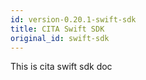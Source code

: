 ```yaml
---
id: version-0.20.1-swift-sdk
title: CITA Swift SDK
original_id: swift-sdk
---
```


This is cita swift sdk doc
